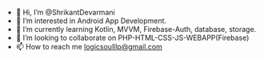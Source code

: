 - 👋 Hi, I’m @ShrikantDevarmani
- 👀 I’m interested in Android App Development.
- 🌱 I’m currently learning Kotlin, MVVM, Firebase-Auth, database, storage.
- 💞️ I’m looking to collaborate on PHP-HTML-CSS-JS-WEBAPP(Firebase)
- 📫 How to reach me logicsoulllp@gmail.com

<!---
ShrikantDevarmani/ShrikantDevarmani is a ✨ special ✨ repository because its `README.md` (this file) appears on your GitHub profile.
You can click the Preview link to take a look at your changes.
--->
